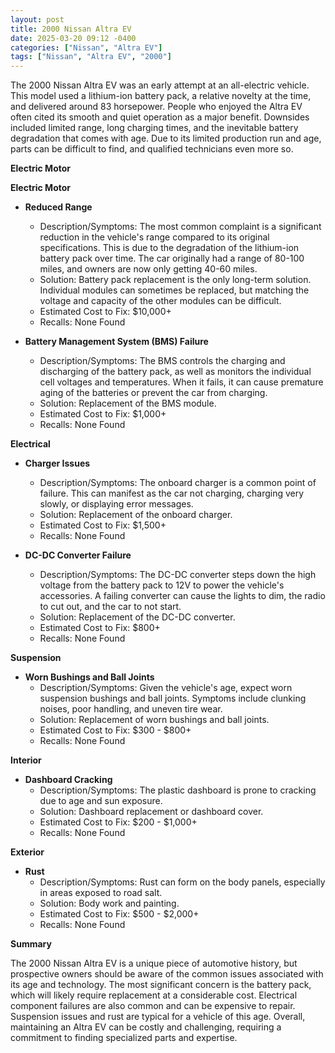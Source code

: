 ```yaml
---
layout: post
title: 2000 Nissan Altra EV
date: 2025-03-20 09:12 -0400
categories: ["Nissan", "Altra EV"]
tags: ["Nissan", "Altra EV", "2000"]
---
```

The 2000 Nissan Altra EV was an early attempt at an all-electric vehicle. This model used a lithium-ion battery pack, a relative novelty at the time, and delivered around 83 horsepower. People who enjoyed the Altra EV often cited its smooth and quiet operation as a major benefit. Downsides included limited range, long charging times, and the inevitable battery degradation that comes with age. Due to its limited production run and age, parts can be difficult to find, and qualified technicians even more so.

**Electric Motor**

**Electric Motor**

*   **Reduced Range**
    *   Description/Symptoms: The most common complaint is a significant reduction in the vehicle's range compared to its original specifications. This is due to the degradation of the lithium-ion battery pack over time. The car originally had a range of 80-100 miles, and owners are now only getting 40-60 miles.
    *   Solution: Battery pack replacement is the only long-term solution. Individual modules can sometimes be replaced, but matching the voltage and capacity of the other modules can be difficult.
    *   Estimated Cost to Fix: $10,000+
    *   Recalls: None Found

*   **Battery Management System (BMS) Failure**
    *   Description/Symptoms: The BMS controls the charging and discharging of the battery pack, as well as monitors the individual cell voltages and temperatures. When it fails, it can cause premature aging of the batteries or prevent the car from charging.
    *   Solution: Replacement of the BMS module.
    *   Estimated Cost to Fix: $1,000+
    *   Recalls: None Found

**Electrical**

*   **Charger Issues**
    *   Description/Symptoms: The onboard charger is a common point of failure. This can manifest as the car not charging, charging very slowly, or displaying error messages.
    *   Solution: Replacement of the onboard charger.
    *   Estimated Cost to Fix: $1,500+
    *   Recalls: None Found

*   **DC-DC Converter Failure**
    *   Description/Symptoms: The DC-DC converter steps down the high voltage from the battery pack to 12V to power the vehicle's accessories. A failing converter can cause the lights to dim, the radio to cut out, and the car to not start.
    *   Solution: Replacement of the DC-DC converter.
    *   Estimated Cost to Fix: $800+
    *   Recalls: None Found

**Suspension**

*   **Worn Bushings and Ball Joints**
    *   Description/Symptoms: Given the vehicle's age, expect worn suspension bushings and ball joints. Symptoms include clunking noises, poor handling, and uneven tire wear.
    *   Solution: Replacement of worn bushings and ball joints.
    *   Estimated Cost to Fix: $300 - $800+
    *   Recalls: None Found

**Interior**

*   **Dashboard Cracking**
    *   Description/Symptoms: The plastic dashboard is prone to cracking due to age and sun exposure.
    *   Solution: Dashboard replacement or dashboard cover.
    *   Estimated Cost to Fix: $200 - $1,000+
    *   Recalls: None Found

**Exterior**

*   **Rust**
    *   Description/Symptoms: Rust can form on the body panels, especially in areas exposed to road salt.
    *   Solution: Body work and painting.
    *   Estimated Cost to Fix: $500 - $2,000+
    *   Recalls: None Found

**Summary**

The 2000 Nissan Altra EV is a unique piece of automotive history, but prospective owners should be aware of the common issues associated with its age and technology. The most significant concern is the battery pack, which will likely require replacement at a considerable cost. Electrical component failures are also common and can be expensive to repair. Suspension issues and rust are typical for a vehicle of this age. Overall, maintaining an Altra EV can be costly and challenging, requiring a commitment to finding specialized parts and expertise.

